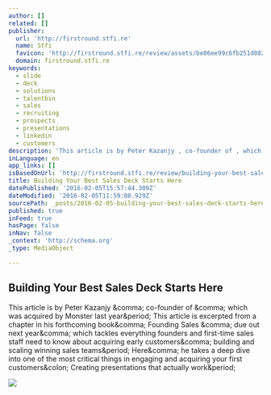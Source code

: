 ```yaml
---
author: []
related: []
publisher:
  url: 'http://firstround.stfi.re'
  name: Stfi
  favicon: 'http://firstround.stfi.re/review/assets/be86ee99c6fb251d0826b77ce694349f/images/favicon.ico'
  domain: firstround.stfi.re
keywords:
  - slide
  - deck
  - solutions
  - talentbin
  - sales
  - recruiting
  - prospects
  - presentations
  - linkedin
  - customers
description: 'This article is by Peter Kazanjy , co-founder of , which was acquired by Monster last year. This article is excerpted from a chapter in his forthcoming book, Founding Sales , due out next year, which tackles everything founders and first-time sales staff need to know about acquiring early customers, building and scaling winning sales teams. Here, he takes a deep dive into one of the most critical things in engaging and acquiring your first customers: Creating presentations that actually work.'
inLanguage: en
app_links: []
isBasedOnUrl: 'http://firstround.stfi.re/review/building-your-best-sales-deck-starts-here/?sf=zxnoab'
title: Building Your Best Sales Deck Starts Here
datePublished: '2016-02-05T15:57:44.309Z'
dateModified: '2016-02-05T11:59:08.929Z'
sourcePath: _posts/2016-02-05-building-your-best-sales-deck-starts-here.md
published: true
inFeed: true
hasPage: false
inNav: false
_context: 'http://schema.org'
_type: MediaObject

---
```

<article style=""><h1>Building Your Best Sales Deck Starts Here</h1><p>This article is by Peter Kazanjy &amp;comma; co-founder of &amp;comma; which was acquired by Monster last year&amp;period; This article is excerpted from a chapter in his forthcoming book&amp;comma; Founding Sales &amp;comma; due out next year&amp;comma; which tackles everything founders and first-time sales staff need to know about acquiring early customers&amp;comma; building and scaling winning sales teams&amp;period; Here&amp;comma; he takes a deep dive into one of the most critical things in engaging and acquiring your first customers&amp;colon; Creating presentations that actually work&amp;period;</p><img src="http://s3.amazonaws.com/marquee-test-akiaisur2rgicbmpehea/g4N4XhAQKhYW3kPnLABY_pete-hero.jpg" /></article>